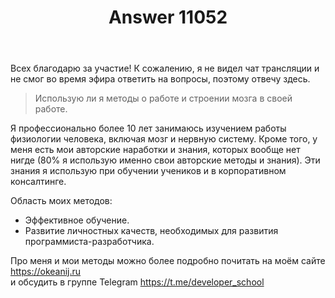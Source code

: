 ﻿---
title: "Answer 11052"
se.owner.user_id: 205037
se.owner.display_name: "Дмитрий Полянин"
se.owner.link: "https://ru.meta.stackoverflow.com/users/205037/%d0%94%d0%bc%d0%b8%d1%82%d1%80%d0%b8%d0%b9-%d0%9f%d0%be%d0%bb%d1%8f%d0%bd%d0%b8%d0%bd"
se.answer_id: 11052
se.question_id: 10955
se.post_type: answer
se.is_accepted: False
---
<p>Всех благодарю за участие!
К сожалению, я не видел чат трансляции и не смог во время эфира ответить на вопросы, поэтому отвечу здесь.</p>
<blockquote>
<p>Использую ли я методы о работе и строении мозга в своей работе.</p>
</blockquote>
<p>Я профессионально более 10 лет занимаюсь изучением работы физиологии человека, включая мозг и нервную систему. Кроме того, у меня есть мои авторские наработки и знания, которых вообще нет нигде (80% я использую именно свои авторские методы и знания).
Эти знания я использую при обучении учеников и в корпоративном консалтинге.</p>
<p>Область моих методов:</p>
<ul>
<li>Эффективное обучение.</li>
<li>Развитие личностных качеств, необходимых для развития программиста-разработчика.</li>
</ul>
<p>Про меня и мои методы можно более подробно почитать на моём сайте
<a href="https://okeanij.ru" rel="nofollow noreferrer">https://okeanij.ru</a><br />
и обсудить в группе Telegram <a href="https://t.me/developer_school" rel="nofollow noreferrer">https://t.me/developer_school</a></p>
